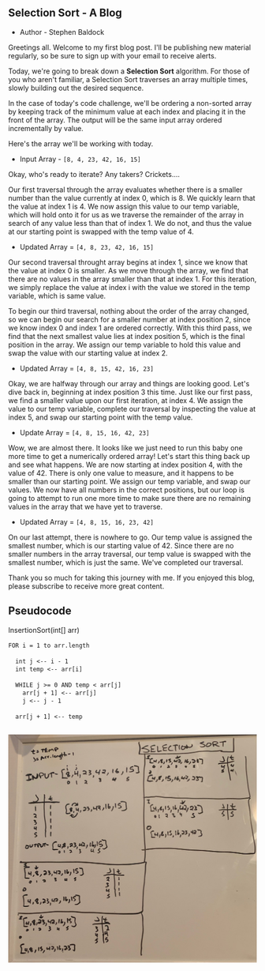 ## Selection Sort - A Blog

* Author - Stephen Baldock

Greetings all. Welcome to my first blog post. I'll be publishing new material regularly, so be sure to sign up with your email to receive alerts. 

Today, we're going to break down a **Selection Sort** algorithm. For those of you who aren't familiar, a Selection Sort traverses an array multiple times, slowly building out the desired sequence. 

In the case of today's code challenge, we'll be ordering a non-sorted array by keeping track of the minimum value at each index and placing it in the front of the array. The output will be the same input array ordered incrementally by value. 

Here's the array we'll be working with today.

* Input Array - `[8, 4, 23, 42, 16, 15]`

Okay, who's ready to iterate? Any takers? Crickets....

Our first traversal through the array evaluates whether there is a smaller number than the value currently at index 0, which is 8. We quickly learn that the value at index 1 is 4. We now assign this value to our temp variable, which will hold onto it for us as we traverse the remainder of the array in search of any value less than that of index 1. We do not, and thus the value at our starting point is swapped with the temp value of 4. 

* Updated Array = `[4, 8, 23, 42, 16, 15]`

Our second traversal throught array begins at index 1, since we know that the value at index 0 is smaller. As we move through the array, we find that there are no values in the array smaller than that at index 1. For this iteration, we simply replace the value at index i with the value we stored in the temp variable, which is same value. 

To begin our third traversal, nothing about the order of the array changed, so we can begin our search for a smaller number at index position 2, since we know index 0 and index 1 are ordered correctly. With this third pass, we find that the next smallest value lies at index position 5, which is the final position in the array. We assign our temp variable to hold this value and swap the value with our starting value at index 2.

* Updated Array = `[4, 8, 15, 42, 16, 23]`

Okay, we are halfway through our array and things are looking good. Let's dive back in, beginning at index position 3 this time. Just like our first pass, we find a smaller value upon our first iteration, at index 4. We assign the value to our temp variable, complete our traversal by inspecting the value at index 5, and swap our starting point with the temp value. 

* Update Array = `[4, 8, 15, 16, 42, 23]`

Wow, we are almost there. It looks like we just need to run this baby one more time to get a numerically ordered array! Let's start this thing back up and see what happens. We are now starting at index position 4, with the value of 42. There is only one value to measure, and it happens to be smaller than our starting point. We assign our temp variable, and swap our values. We now have all numbers in the correct positions, but our loop is going to attempt to run one more time to make sure there are no remaining values in the array that we have yet to traverse. 

* Updated Array = `[4, 8, 15, 16, 23, 42]`

On our last attempt, there is nowhere to go. Our temp value is assigned the smallest number, which is our starting value of 42. Since there are no smaller numbers in the array traversal, our temp value is swapped with the smallest number, which is just the same. We've completed our traversal.

Thank you so much for taking this journey with me. If you enjoyed this blog, please subscribe to receive more great content. 


## Pseudocode

 InsertionSort(int[] arr)
  
    FOR i = 1 to arr.length
    
      int j <-- i - 1
      int temp <-- arr[i]
      
      WHILE j >= 0 AND temp < arr[j]
        arr[j + 1] <-- arr[j]
        j <-- j - 1
        
      arr[j + 1] <-- temp

##


![whiteboard](whiteboard.png)